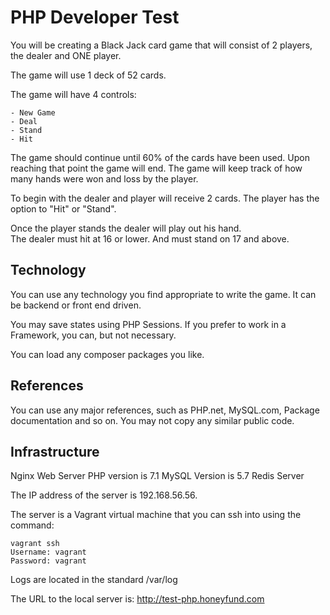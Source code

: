 # PHP Developer Test #

You will be creating a Black Jack card game that will consist of 2 players, the dealer and ONE player.

The game will use 1 deck of 52 cards.

The game will have 4 controls:

    - New Game
    - Deal
    - Stand
    - Hit

   The game should continue until 60% of the cards have been used. Upon reaching that point the game will end.
   The game will keep track of how many hands were won and loss by the player.
   
   To begin with the dealer and player will receive 2 cards.
   The player has the option to "Hit" or "Stand".
   
   Once the player stands the dealer will play out his hand.  
   The dealer must hit at 16 or lower. And must stand on 17 and above.
   
   ## Technology
   
   You can use any technology you find appropriate to write the game. 
   It can be backend or front end driven.
   
   You may save states using PHP Sessions.
   If you prefer to work in a Framework, you can, but not necessary.
   
   You can load any composer packages you like.
   
   ## References
   You can use any major references, such as PHP.net, MySQL.com, Package documentation and so on.
   You may not copy any similar public code.
   
   ## Infrastructure
   
   Nginx Web Server
   PHP version is 7.1
   MySQL Version is 5.7
   Redis Server
   
   The IP address of the server is 192.168.56.56.
   
   The server is a Vagrant virtual machine that you can ssh into using the command:
   ```
   vagrant ssh
   Username: vagrant
   Password: vagrant
   ```
  Logs are located in the standard /var/log
  
  The URL to the local server is: http://test-php.honeyfund.com
  
